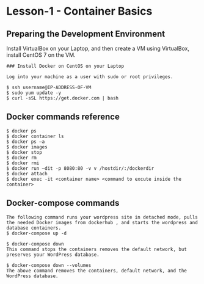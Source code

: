# Lesson-1 - Container Basics

## Preparing the Development Environment

Install VirtualBox on your Laptop, and then create a VM using VirtualBox, install CentOS 7 on the VM.

```
### Install Docker on CentOS on your Laptop

Log into your machine as a user with sudo or root privileges.

$ ssh username@IP-ADDRESS-OF-VM 
$ sudo yum update -y
$ curl -sSL https://get.docker.com | bash
```

## Docker commands reference

```
$ docker ps
$ docker container ls
$ docker ps –a
$ docker images
$ docker stop
$ docker rm
$ docker rmi
$ docker run –dit -p 8080:80 -v v /hostdir/:/dockerdir
$ docker attach
$ docker exec -it <container name> <command to excute inside the container> 
```
## Docker-compose commands

```
The following command runs your wordpress site in detached mode, pulls the needed Docker images from dockerhub , and starts the wordpress and database containers.
$ docker-compose up -d

$ docker-compose down
This command stops the containers removes the default network, but preserves your WordPress database.

$ docker-compose down --volumes 
The above command removes the containers, default network, and the WordPress database.
```
